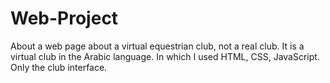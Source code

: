 # Web-Project	
About a web page about a virtual equestrian club, not a real club.
It is a virtual club in the Arabic language.
In which I used HTML, CSS, JavaScript.
Only the club interface.
